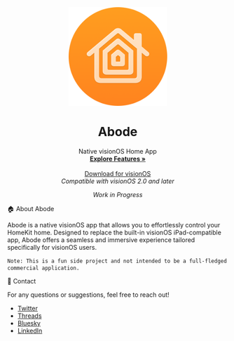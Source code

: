 <div align="center">
  <img width="225" height="225" src="/assets/abodeIcon.png" alt="Logo">
  <h1><b>Abode</b></h1>
  <p>Native visionOS Home App<br>
  <a href=""><strong>Explore Features »</strong></a><br><br>
  <a href="">Download for visionOS</a><br>
  <i>Compatible with visionOS 2.0 and later</i></p>
  <i>Work in Progress</i></p>
</div>

🏠 About Abode

Abode is a native visionOS app that allows you to effortlessly control your HomeKit home. Designed to replace the built-in visionOS iPad-compatible app, Abode offers a seamless and immersive experience tailored specifically for visionOS users.

	Note: This is a fun side project and not intended to be a full-fledged commercial application.

📧 Contact

For any questions or suggestions, feel free to reach out!

- [Twitter](https://x.com/AetherAurelia)
- [Threads](https://www.threads.net/@aetheraurelia)
- [Bluesky](https://bsky.app/profile/aethers.world)
- [LinkedIn](www.linkedin.com/in/willjones24)
